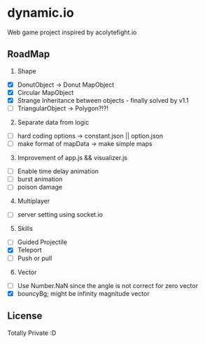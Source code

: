 # dynamic.io
Web game project inspired by acolytefight.io

## RoadMap
1. Shape  
- [x] DonutObject -> Donut MapObject
- [x] Circular MapObject
- [x] Strange Inheritance between objects - finally solved by v1.1
- [ ] TriangularObject -> Polygon?!?!

2. Separate data from logic  
- [ ] hard coding options -> constant.json || option.json  
- [ ] make format of mapData -> make simple maps

3. Improvement of app.js && visualizer.js
- [ ] Enable time delay animation
- [ ] burst animation
- [ ] poison damage

4. Multiplayer
- [ ] server setting using socket.io

5. Skills  
- [ ] Guided Projectile  
- [x] Teleport  
- [ ] Push or pull

6. Vector
- [ ] Use Number.NaN since the angle is not correct for zero vector
- [x] bouncyBg; might be infinity magnitude vector

## License
Totally Private :D